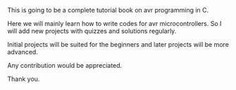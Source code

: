 This is going to be a complete tutorial book on avr programming in C.

Here we will mainly learn how to write codes for avr microcontrollers.
So I will add new projects with quizzes and solutions regularly.

Initial projects will be suited for the beginners and later projects will be more advanced.

Any contribution would be appreciated.

Thank you.
